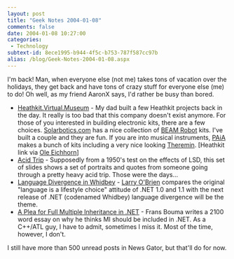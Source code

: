 ```yaml
---
layout: post
title: "Geek Notes 2004-01-08"
comments: false
date: 2004-01-08 10:27:00
categories:
 - Technology
subtext-id: 8ece1995-b944-4f5c-b753-787f587cc97b
alias: /blog/Geek-Notes-2004-01-08.aspx
---
```



I'm back! Man, when everyone else (not me) takes tons of vacation over the holidays, they get back and have tons of crazy stuff for everyone else (me) to do! Oh well, as my friend AaronX says, I'd rather be busy than bored. 

  * [Heathkit.Virtual.Museum](http://www.heathkit-museum.com/) - My dad built a few Heathkit projects back in the day. It really is too bad that this company doesn't exist anymore. For those of you interested in building electronic kits, there are a few choices. [Solarbotics.com](http://www.solarbotics.com/) has a nice collection of [BEAM Robot](http://www.beam-online.com/) kits. I've built a couple and they are fun. If you are into musical instruments, [PAiA](http://www.paia.com/) makes a bunch of kits including a very nice looking [Theremin](http://www.thereminworld.com/). [Heathkit link via [Ole Eichhorn](http://w-uh.com/posts/040103b.html)]
  * [Acid Trip](http://www.cowboybooks.com.au/html/acidtrip1.html) - Supposedly from a 1950's test on the effects of LSD, this set of slides shows a set of portraits and quotes from someone going through a pretty heavy acid trip. Those were the days...
  * [Language Divergence in Whidbey](http://www.sdtimes.com/cols/winwatch_093.htm) - [Larry O'Brien](http://www.thinkingin.net/2004/01/04.aspx#a584) compares the original "language is a lifestyle choice" attitude of .NET 1.0 and 1.1 with the next release of .NET (codenamed Whidbey) language divergence will be the theme.
  * [A Plea for Full Multiple Inheritance in .NET](http://weblogs.asp.net/fbouma/archive/2004/01/04/47476.aspx) - Frans Bouma writes a 2100 word essay on why he thinks MI should be included in .NET. As a C++/ATL guy, I have to admit, sometimes I miss it. Most of the time, however, I don't.

I still have more than 500 unread posts in News Gator, but that'll do for now. 
